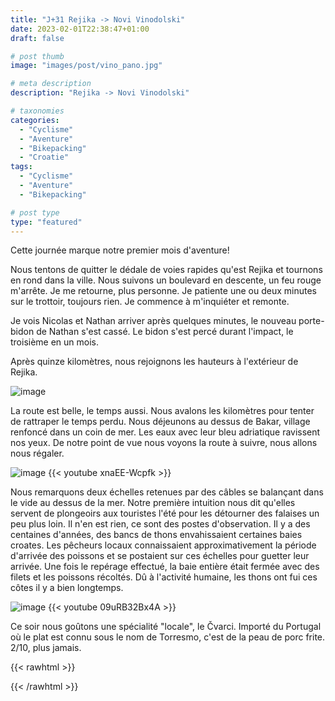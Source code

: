 ```yaml
---
title: "J+31 Rejika -> Novi Vinodolski"
date: 2023-02-01T22:38:47+01:00
draft: false

# post thumb
image: "images/post/vino_pano.jpg"

# meta description
description: "Rejika -> Novi Vinodolski"

# taxonomies
categories:
  - "Cyclisme" 
  - "Aventure" 
  - "Bikepacking"
  - "Croatie" 
tags:
  - "Cyclisme" 
  - "Aventure" 
  - "Bikepacking" 

# post type
type: "featured"
---
```


Cette journée marque notre premier mois d'aventure!

Nous tentons de quitter le dédale de voies rapides qu'est Rejika et tournons en rond dans la ville. Nous suivons un boulevard en descente, un feu rouge m'arrête. Je me retourne, plus personne. Je patiente une ou deux minutes sur le trottoir, toujours rien. Je commence à m'inquiéter et remonte.

Je vois Nicolas et Nathan arriver après quelques minutes, le nouveau porte-bidon de Nathan s'est cassé. Le bidon s'est percé durant l'impact, le troisième en un mois. 

Après quinze kilomètres, nous rejoignons les hauteurs à l'extérieur de Rejika. 

![image](../../images/post/vino_port.jpg)

La route est belle, le temps aussi. Nous avalons les kilomètres pour tenter de rattraper le temps perdu. Nous déjeunons au dessus de Bakar, village renfoncé dans un coin de mer. Les eaux avec leur bleu adriatique ravissent nos yeux. De notre point de vue nous voyons la route à suivre, nous allons nous régaler. 

![image](../../images/post/vino_bakar.jpg)
{{< youtube xnaEE-Wcpfk >}} 

Nous remarquons deux échelles retenues par des câbles se balançant dans le vide au dessus de la mer. Notre première intuition nous dit qu'elles servent de plongeoirs aux touristes l'été pour les détourner des falaises un peu plus loin. Il n'en est rien, ce sont des postes d'observation. Il y a des centaines d'années, des bancs de thons envahissaient certaines baies croates. Les pêcheurs locaux connaissaient approximativement la période d'arrivée des poissons et se postaient sur ces échelles pour guetter leur arrivée. Une fois le repérage effectué, la baie entière était fermée avec des filets et les poissons récoltés. Dû à l'activité humaine, les thons ont fui ces côtes il y a bien longtemps. 

![image](../../images/post/vino_echelle.jpg)
{{< youtube 09uRB32Bx4A >}} 

Ce soir nous goûtons une spécialité "locale", le Čvarci. Importé du Portugal où le plat est connu sous le nom de Torresmo, c'est de la peau de porc frite. 2/10, plus jamais. 

{{< rawhtml >}}
<div class="strava-embed-placeholder" data-embed-type="activity" data-embed-id="8489859429"></div><script src="https://strava-embeds.com/embed.js"></script>
{{< /rawhtml >}}

